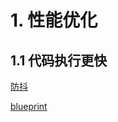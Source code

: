 # 1. 性能优化
## 1.1 代码执行更快
[防抖](https://github.com/olifer655/gogogo/issues/1)


[blueprint](http://naotu.baidu.com/file/8d51c3bbb11334875987732bbd168716)
